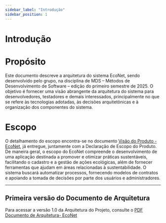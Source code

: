 ```yaml
---
sidebar_label: "Introdução"
sidebar_position: 1
---
```

# Introdução

# Propósito

Este documento descreve a arquitetura do sistema EcoNet, sendo desenvolvido pelo grupo, na disciplina de MDS – Métodos de Desenvolvimento de Software – edição do primeiro semestre de 2025. O objetivo é fornecer uma visão abrangente da arquitetura do sistema para desenvolvedores, testadores e demais interessados, principalmente no que se refere às tecnologias adotadas, às decisões arquitetônicas e à organização dos componentes do sistema.

# Escopo

O detalhamento do escopo encontra-se no documento [Visão do Produto - EcoNet](../../static/files/Visao-do-produto-EcoNet-2025.1.pdf), já entregue, juntamente com a Declaração de Escopo do Produto. De maneira geral, o escopo do EcoNet compreende o desenvolvimento de uma aplicação destinada a promover e otimizar práticas sustentáveis, facilitando o cadastro e a gestão de ações ecológicas, além de fornecer ferramentas que ajudam em áreas relacionadas à sustentabilidade. O sistema buscará automatizar processos, fornecendo modelos de contratos e apoiando a tomada de decisões por parte dos usuários e administradores.

---
## Primeira versão do Documento de Arquitetura
Para acessar a versão 1.0 da Arquitetura do Projeto, consulte o [PDF Documento de Arquitetura- EcoNet](../../static/files/Documento-de-Arquitetura-Algiz-2025-1.pdf)